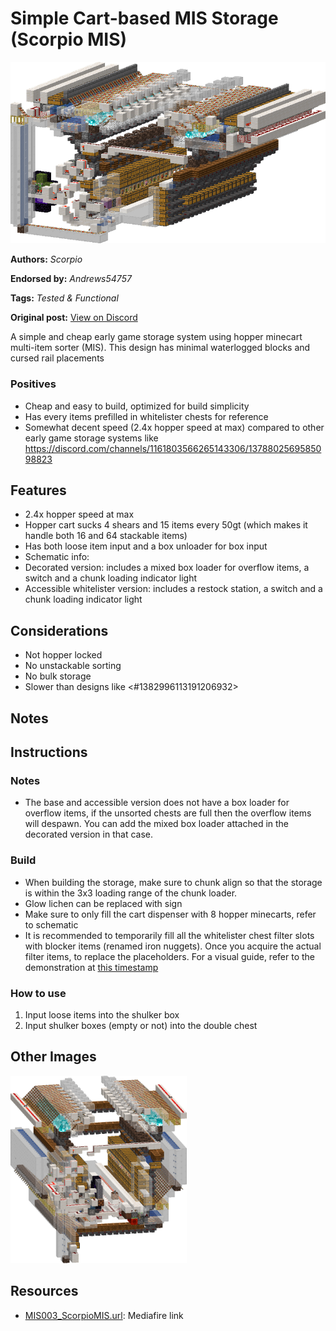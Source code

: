 # Simple Cart-based MIS Storage (Scorpio MIS)
<img alt="area_render_26_.png" src="images/area_render_26_.png?raw=1">

**Authors:** *Scorpio*

**Endorsed by:** *Andrews54757*

**Tags:** *Tested & Functional*

**Original post:** [View on Discord](https://discord.com/channels/1375556143186837695/1390326056405434429)

A simple and cheap early game storage system using hopper minecart multi-item sorter (MIS). This design has minimal waterlogged blocks and cursed rail placements
### Positives
- Cheap and easy to build, optimized for build simplicity
- Has every items prefilled in whitelister chests for reference
- Somewhat decent speed (2.4x hopper speed at max) compared to other early game storage systems like https://discord.com/channels/1161803566265143306/1378802569585098823

## Features
- 2.4x hopper speed at max
- Hopper cart sucks 4 shears and 15 items every 50gt (which makes it handle both 16 and 64 stackable items)
- Has both loose item input and a box unloader for box input
- Schematic info:
- Decorated version: includes a mixed box loader for overflow items, a switch and a chunk loading indicator light
- Accessible whitelister version: includes a restock station, a switch and a chunk loading indicator light

## Considerations
- Not hopper locked
- No unstackable sorting
- No bulk storage
- Slower than designs like <#1382996113191206932>

## Notes
## Instructions
### Notes
- The base and accessible version does not have a box loader for overflow items, if the unsorted chests are full then the overflow items will despawn. You can add the mixed box loader attached in the decorated version in that case.
### Build
- When building the storage, make sure to chunk align so that the storage is within the 3x3 loading range of the chunk loader.
- Glow lichen can be replaced with sign
- Make sure to only fill the cart dispenser with 8 hopper minecarts, refer to schematic
- It is recommended to temporarily fill all the whitelister chest filter slots with blocker items (renamed iron nuggets). Once you acquire the actual filter items, to replace the placeholders. For a visual guide, refer to the demonstration at [this timestamp](<https://youtu.be/oU5EjKhhbnk?si=XwvpGQnIHJRrBjRf&t=76>)
### How to use
1. Input loose items into the shulker box
2. Input shulker boxes (empty or not) into the double chest

## Other Images
<img src="images/area_render_8_.png?raw=1" height="300px">

## Resources
- [MIS003_ScorpioMIS.url](https://www.mediafire.com/folder/5ajiire4a6cs5/Scorpio+MIS): Mediafire link
